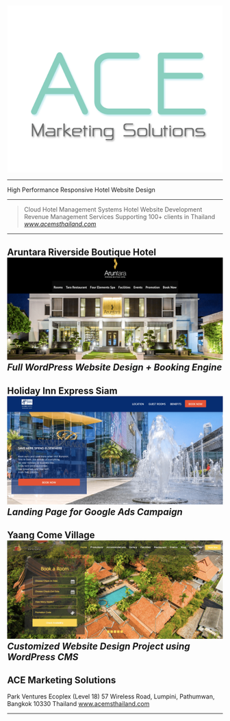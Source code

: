 


![ace](./ace.png)


---

High Performance Responsive Hotel Website Design

---

> Cloud Hotel Management Systems
> Hotel Website Development
> Revenue Management Services
> Supporting 100+ clients in Thailand 
> <cite>www.acemsthailand.com</cite>


---
Aruntara Riverside Boutique Hotel
![ace](./aruntara_hotel_website.png)
<cite>Full WordPress Website Design + Booking Engine</cite>
---
Holiday Inn Express Siam
![ace](./hiex.png)
<cite>Landing Page for Google Ads Campaign</cite>
---
Yaang Come Village
![ace](./yaang.png)
<cite>Customized Website Design Project using WordPress CMS</cite>
---

## ACE Marketing Solutions

Park Ventures Ecoplex (Level 18) 
57 Wireless Road, Lumpini, 
Pathumwan, Bangkok 10330 Thailand
www.acemsthailand.com


---
